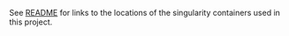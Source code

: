 See [README](../README.md) for links to the locations of the
singularity containers used in this project.
